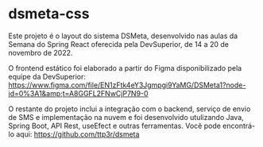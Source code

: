 # dsmeta-css

Este projeto é o layout do sistema DSMeta, desenvolvido nas aulas da Semana do Spring React oferecida pela DevSuperior, de 14 a 20 de novembro de 2022.

O frontend estático foi elaborado a partir do Figma disponibilizado pela equipe da DevSuperior:
https://www.figma.com/file/EN1zFtk4eY3Jgmpgi9YaMG/DSMeta1?node-id=0%3A1&amp;t=A8GGFL2FNwCjP7N9-0

O restante do projeto inclui a integração com o backend, serviço de envio de SMS e implementação na nuvem e foi desenvolvido utulizando Java, Spring Boot, API Rest, useEfect e outras ferramentas.
Você pode encontrá-lo aqui: https://github.com/ttp3r/dsmeta
